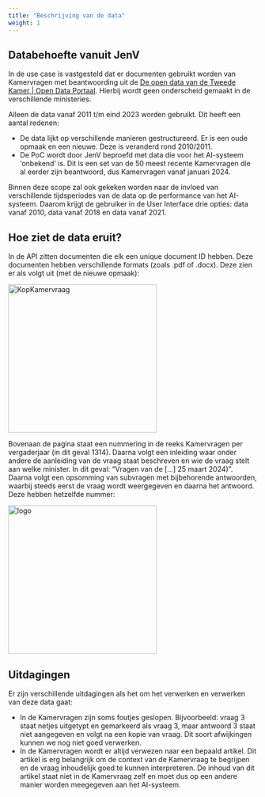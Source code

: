 ```yaml
---
title: "Beschrijving van de data"
weight: 1
---
```


## Databehoefte vanuit JenV
In de use case is vastgesteld dat er documenten gebruikt worden van Kamervragen met beantwoording uit de [De open data van de Tweede Kamer | Open Data Portaal](https://opendata.tweedekamer.nl/). Hierbij wordt geen onderscheid gemaakt in de verschillende ministeries. 

Alleen de data vanaf 2011 t/m eind 2023 worden gebruikt. Dit heeft een aantal redenen:

- De data lijkt op verschillende manieren gestructureerd. Er is een oude opmaak en een nieuwe. Deze is veranderd rond 2010/2011.
- De PoC wordt door JenV beproefd met data die voor het AI-systeem ‘onbekend’ is. Dit is een set van de 50 meest recente Kamervragen die al eerder zijn beantwoord, dus Kamervragen vanaf januari 2024.

Binnen deze scope zal ook gekeken worden naar de invloed van verschillende tijdsperiodes van de data op de performance van het AI-systeem. Daarom krijgt de gebruiker in de User Interface drie opties: data vanaf 2010, data vanaf 2018 en data vanaf 2021. 

## Hoe ziet de data eruit?
In de API zitten documenten die elk een unique document ID hebben. Deze documenten hebben verschillende formats (zoals .pdf of .docx). Deze zien er als volgt uit (met de nieuwe opmaak):

<img src="/KopKamervraag.png" alt="KopKamervraag" width="300">

Bovenaan de pagina staat een nummering in de reeks Kamervragen per vergaderjaar (in dit geval 1314). Daarna volgt een inleiding waar onder andere de aanleiding van de vraag staat beschreven en wie de vraag stelt aan welke minister. In dit geval: “Vragen van de […] 25 maart 2024)”. Daarna volgt een opsomming van subvragen met bijbehorende antwoorden, waarbij steeds eerst de vraag wordt weergegeven en daarna het antwoord. Deze hebben hetzelfde nummer:

<img src="/vraag-antwoord.png" alt="logo" width="300">

## Uitdagingen
Er zijn verschillende uitdagingen als het om het verwerken en verwerken van deze data gaat:

- In de Kamervragen zijn soms foutjes geslopen. Bijvoorbeeld: vraag 3 staat netjes uitgetypt en gemarkeerd als vraag 3, maar antwoord 3 staat niet aangegeven en volgt na een kopie van vraag. Dit soort afwijkingen kunnen we nog niet goed verwerken.
- In de Kamervragen wordt er altijd verwezen naar een bepaald artikel. Dit artikel is erg belangrijk om de context van de Kamervraag te begrijpen en de vraag inhoudelijk goed te kunnen interpreteren. De inhoud van dit artikel staat niet in de Kamervraag zelf en moet dus op een andere manier worden meegegeven aan het AI-systeem.
